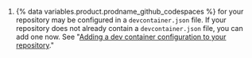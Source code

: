1. {% data variables.product.prodname_github_codespaces %} for your repository may be configured in a `devcontainer.json` file. If your repository does not already contain a `devcontainer.json` file, you can add one now. See "[Adding a dev container configuration to your repository](/codespaces/setting-up-your-project-for-codespaces/adding-a-dev-container-configuration)."
